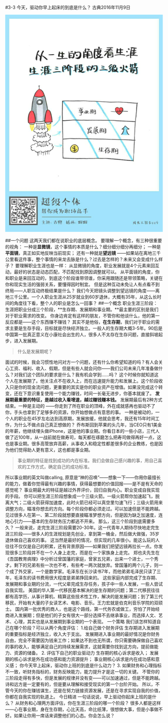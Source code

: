 #3-3 今天，驱动你早上起床的到底是什么？
古典2016年11月9日

![](./_image/WechatIMG32.png)

##一个问题
这两天我们都在说职业的底层概念。
要理解一个概念，有三种很重要的视角：
一种是**显微镜**，这个事情的本质是什么？细分细分细分再细分；
一种是**平面镜**，真正如实地反映当前现实；
还有一种就是**望远镜** ——如果站在离地三千公里看这件事，整个事情的来龙去脉是什么？过去是怎样的？未来又会变成什么样子？
要理解职业生涯也是一样：
从显微镜的角度，职业发展就是4个元素来回互动，最好的状态是动态匹配，不匹配找到原因调整就可以。
从平面镜的角度，你和职业是来回互动的，到底这个阶段谁带领谁，你采用跟随还是带领策略，关键在你和现实生活的强弱关系，要懂得因时制宜。
但是这种互动未免让人有点看不到终局——人职互动终极结果是什么？
我们今天把镜头调整到望远镜的角度——离地三千公里。一个人职业生涯从25岁就业到60岁退休，大概有35年，从这么长时间的角度往下看，整个人的职业是怎么一回事？
##一个概念
职业生涯三阶段：
生涯把职业分成三个阶段，**生存期、发展期和事业期。**最主要的区别是我们对于职业需求的改变。
你身边肯定有这样的朋友，不管你和他谈什么，他的第一反应都是——这个东西赚不赚钱？
其实不是他俗，**在生存期**，我们对于职业的需求主要是生存手段，目标就是尽快经济独立。一般人的生存期大概3-5年。90后是中国第一批真正意义在小康社会出生的人，很多人不太存在生存问题，直接斜坡起步，进入发展期。
>什么是发展期呢？

面试的时候，我会习惯性地问对方一个问题，还有什么你希望知道的吗？有人会关心工资、福利、收入、假期，但是有些人就会问你——我们公司未来几年准备做什么？对我们这个团队的要求是什么？我有机会学到……吗？
这个时候你就知道这个人在发展期了。他关注点不在收入上，而在迅速提升能力和发展上。这个阶段收入只是你的现金流问题，更重要的其实是你的职业资产在增值。如果没完成这个转变，还在下意识重复使用一个能力赚钱，时间一长毫无进步，你基本就废了。
**发展期最重要的特征，是越过收入看增速，越过赚钱赚本钱。**
发展期最后有2种方式结束。一种是主动的 ——你走到了所在职业的顶峰，外在成就感再也驱动不了你，手头也拿到了足够多的资源，你开始想做点有意思的事。
一种是被动的，一个人的职业在45岁左右达到高原期，发展放缓，他就会思考，我还有15年时间工作，为什么不做点自己真正想做的？
乔布斯回到苹果的头几年，当CEO只有1美金的年薪，他继续埋头做iPhone，这是他的事业期。你看日本的一些小店，三代人做了近100年，从一战前就在做寿司，每天都在琢磨怎么把寿司做得再好一点，这也是事业期。很多高管放弃高薪，从事收入和稳定性都差很多的企业教练，也是因为他们觉得助人更有意义，这也都是事业期。
>事业期的特征是找到成功的内在标准。我们会做自己感兴趣的事，用自己喜欢的工作方式，确定自己的成功标准。

所以事业期的英文叫做calling, 原意是“神的召唤”——想象一下——你用你最擅长的能力，做着你觉得最有兴趣的事情，获得最想要的价值回报——是不是有天命的感觉呢？
事业期最大的特征是越过外界评价，回归自我内心。职业变成自我实现的手段。
你可以把生涯三阶段想象成一个三级火箭。一级火箭帮你加速起飞，脱离大气；二级火箭获得加速度，此时火箭已经可以真空里匀速飞行；三级火箭用来调整方向，瞄准你想去的方向。每个阶段你都必须走过。可以加速但是不能跨越。
见过很多人在第一、第二阶段就想要直接瞄准梦想方向，但是因为缺乏加速度，连地心引力——基本的生存财务压力都逃不开来。
那么，这三个阶段到底需要多久？
一般来说，走完生涯三阶段需要20-30年。这一代青年人期待尽快地走完生涯三阶段——很多人的生涯规划是先创业，拿到第一桶金，然后做大做强，35岁退休做自己喜欢的事。
这当然是最好的情况，但实现的几率很小。能这么玩的人往往不仅仅是自己的积累，还有背景原因——如果我们把望远镜再拉长一点。你发现很多三阶段并不在一个人身上走完，而是在一个家族身上走完。
郑也夫先生在《吾国教育病理》中分析过曾国藩的家庭，曾家五兄弟，出来一个进士，一个秀才。剩下的兄弟有些一次也不考，有些考一两次就放弃。曾国藩的两个儿子，则一个成了外交家，一个是数学家。毛泽东在长沙读书7年，而他弟弟毛泽民只读了三年，毛泽东的读书费用很大程度是弟弟挣回来的。
这些家庭内部完成了生存期、发展期和事业期的分流，一代父辈完成生存任务，孩子中一些人发展，一些人尝试自我实现。
美国的华人第一代移民基本解决的是生存期的问题；第二代移民往往都有高学历，从事计算机、精算这些技术性工作，解决的是发展问题；到了第三代移民，开始有大量的子女读艺术、电影、音乐。王力宏就是伯克利音乐学院的双硕士。
国内第一批优秀的商人，也是这个路线，第一代务农或做工，穷怕了开始经商进入发展期；但是他们的子女有很大一部分选择不去继承事业，而选择人文、艺术、心理，其实也是从发展期到事业期的一个表现。
一个策略
我们该怎样知道自己在哪个阶段？可以从两个角度评估：
1.给自己做个财务评估
生存期进入发展期的重要指标是经济独立，收入大于支出。
发展期进入事业期的最好情况是你财务自由，完全不需要因为钱来工作；如果达不到也无所谓，你只需要确保做自己喜欢的事的收入，能够满足自己的持续发展需求，这就需要你找到这方向，提前做能力、资源的储备。
2. 评估下自己的职业驱动力
生存期的核心诉求是收入；
发展期的核心诉求是外在成功感和能力资源提升；
事业期核心诉求是内在成功感和意义感；
你今天早上起床，驱动你上班的到底是什么动力？
3. 如果财务和心理指标不一致，听财务指标的，财务反映能力，能力提升才是这一切的关键。
不管你的三阶段走得有多快，但是发展的规律并没有变——可以加速通过，但是不能跨越。
诗和远方是一定要有的，但是要从理解和接受现实的第一个台阶开始。
所以，不管今天的你在赚钱谋生，还是在努力链接资源发展，还是在寻求实现自我的价值，你都在自我实现的轨道上。
今日精进
一句话说说，早上驱动你起床上班的是什么？ 从财务和心理两方面评估，你在生涯三阶段的哪一个阶段？
很多人都是这样——心在事业期，身在生存期，心比天高，命比纸薄，很想做大事，但是小事做不好。如果让你用一席话来调整他们的心态。你会怎么说？